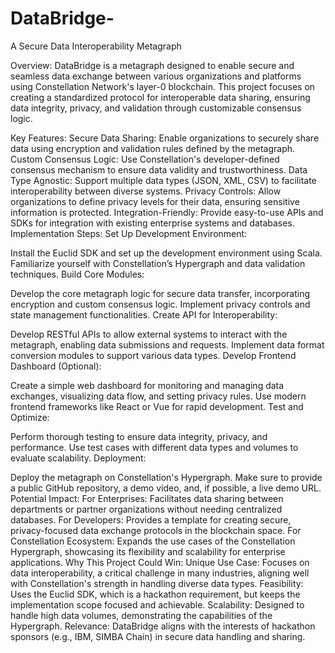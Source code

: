 # DataBridge-
A Secure Data Interoperability Metagraph

Overview:
DataBridge is a metagraph designed to enable secure and seamless data exchange between various organizations and platforms using Constellation Network's layer-0 blockchain. This project focuses on creating a standardized protocol for interoperable data sharing, ensuring data integrity, privacy, and validation through customizable consensus logic.

Key Features:
Secure Data Sharing: Enable organizations to securely share data using encryption and validation rules defined by the metagraph.
Custom Consensus Logic: Use Constellation's developer-defined consensus mechanism to ensure data validity and trustworthiness.
Data Type Agnostic: Support multiple data types (JSON, XML, CSV) to facilitate interoperability between diverse systems.
Privacy Controls: Allow organizations to define privacy levels for their data, ensuring sensitive information is protected.
Integration-Friendly: Provide easy-to-use APIs and SDKs for integration with existing enterprise systems and databases.
Implementation Steps:
Set Up Development Environment:

Install the Euclid SDK and set up the development environment using Scala.
Familiarize yourself with Constellation’s Hypergraph and data validation techniques.
Build Core Modules:

Develop the core metagraph logic for secure data transfer, incorporating encryption and custom consensus logic.
Implement privacy controls and state management functionalities.
Create API for Interoperability:

Develop RESTful APIs to allow external systems to interact with the metagraph, enabling data submissions and requests.
Implement data format conversion modules to support various data types.
Develop Frontend Dashboard (Optional):

Create a simple web dashboard for monitoring and managing data exchanges, visualizing data flow, and setting privacy rules.
Use modern frontend frameworks like React or Vue for rapid development.
Test and Optimize:

Perform thorough testing to ensure data integrity, privacy, and performance.
Use test cases with different data types and volumes to evaluate scalability.
Deployment:

Deploy the metagraph on Constellation's Hypergraph.
Make sure to provide a public GitHub repository, a demo video, and, if possible, a live demo URL.
Potential Impact:
For Enterprises: Facilitates data sharing between departments or partner organizations without needing centralized databases.
For Developers: Provides a template for creating secure, privacy-focused data exchange protocols in the blockchain space.
For Constellation Ecosystem: Expands the use cases of the Constellation Hypergraph, showcasing its flexibility and scalability for enterprise applications.
Why This Project Could Win:
Unique Use Case: Focuses on data interoperability, a critical challenge in many industries, aligning well with Constellation's strength in handling diverse data types.
Feasibility: Uses the Euclid SDK, which is a hackathon requirement, but keeps the implementation scope focused and achievable.
Scalability: Designed to handle high data volumes, demonstrating the capabilities of the Hypergraph.
Relevance: DataBridge aligns with the interests of hackathon sponsors (e.g., IBM, SIMBA Chain) in secure data handling and sharing.
